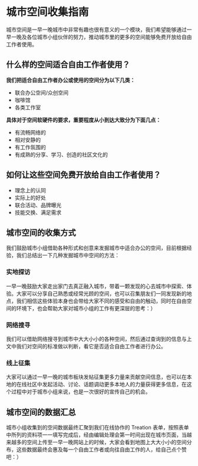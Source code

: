 # 城市空间收集指南

城市空间是一早一晚城市中非常有趣也很有意义的一个模块，我们希望能够通过一早一晚及各位城市小组伙伴的努力，推动城市里的更多的空间能够免费开放给自由工作者使用。

## 什么样的空间适合自由工作者使用？

**我们把适合自由工作者办公或使用的空间分为以下几类：**

- 联合办公空间/众创空间
- 咖啡馆
- 各类工作室

**具体对于空间软硬件的要求，重要程度从小到达大致分为下面几点：**

- 有流畅网络的
- 相对安静的
- 有工作氛围的
- 有成熟的分享、学习、创造的社区文化的

## 如何让这些空间免费开放给自由工作者使用？

- 理念上的认同
- 实际上的好处
- 联合活动、品牌曝光
- 技能交换、满足需求

## 城市空间的收集方式

我们鼓励城市小组借助各种形式和创意来发掘城市中适合办公的空间，目前根据经验，我们总结出一下几种发掘城市中空间的方法：

### 实地探访

一早一晚鼓励大家走出家门去真正融入城市，带着一颗发现的心去城市中探索、体验。大家可以分享自己熟悉或经常光顾的空间，也可以召集朋友们一同发现新的地点，我们相信这些体验本身也会带给大家不同的感受和自由的触动，同时在自由空间的环境下，也会帮助大家对城市小组的工作有更深层的思考：）

### 网络搜寻

我们可以借助网络搜寻到城市中大大小小的各种空间，然后通过查询到的信息与上文中我们对空间的标准做以判断，看它是否适合自由工作者进行办公。

### 线上征集

大家可以通过一早一晚的城市板块发帖征集更多力量来贡献空间信息，也可以在本地的在线社区中发起活动、讨论、话题调动更多本地人的力量获得更多信息，在这个过程中对于城市小组来说，也是一次很好的宣传自己的机会。

## 城市空间的数据汇总

城市小组收集到的空间数据最终汇聚到我们在线协作的 Treation 表单，按照表单中所列的资料项一一填写完成后，经由编辑处理会第一时间出现在城市页面，当越来越多的空间上传至一早一晚网站上的时候，大家会看到地图上大大小小的空间分布，这些数据最终会惠及每一个自由工作者或向往自由工作的人，给自己点个赞吧：）